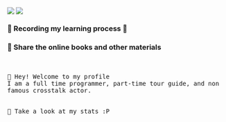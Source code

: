 <img align="center" src="https://github-readme-stats.vercel.app/api?username=xcbyao&show_icons=true&theme=highcontrast">
<img align='center' src="https://github-readme-stats.vercel.app/api/top-langs/?username=xcbyao&layout=compact">

### 📝 Recording my learning process 🎯
### 💝 Share the online books and other materials

<p align="center">
  
  <br><br>
  <samp>
    :wave: Hey! Welcome to my profile
    <br>I am a full time programmer, part-time tour guide, and non famous crosstalk actor.
    <br>
    <br><br>:pizza: Take a look at my stats :P<br><br>
   
  </samp>
<br>
</p>
<!--
[![](https://github-readme-stats.vercel.app/api?username=xcbyao&show_icons=true&theme=highcontrast)](https://github.com/anuraghazra/github-readme-stats)
-->
